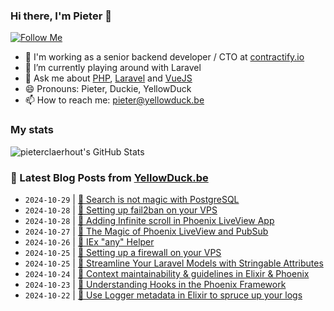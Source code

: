 ### Hi there, I'm Pieter 👋  
[![Follow Me](https://img.shields.io/github/followers/pieterclaerhout?label=Follow&style=social)](https://github.com/pieterclaerhout)

- 🏢 I'm working as a senior backend developer / CTO at [contractify.io](https://contractify.io)
- 🌱 I’m currently playing around with Laravel
- 💬 Ask me about [PHP](https://php.net), [Laravel](http://laravel.com) and [VueJS](https://vuejs.org)
- 😄 Pronouns: Pieter, Duckie, YellowDuck
- 📫 How to reach me: pieter@yellowduck.be

### My stats

![pieterclaerhout's GitHub Stats](https://github-readme-stats.vercel.app/api?username=pieterclaerhout&show_icons=true&count_private=true&line_height=40)

### 📩 Latest Blog Posts from [YellowDuck.be](https://www.yellowduck.be/)
<!-- BLOG-POST-LIST:START -->
- `2024-10-29` | [🔗 Search is not magic with PostgreSQL](https://www.yellowduck.be/posts/search-is-not-magic-with-postgresql)  
- `2024-10-28` | [🐥 Setting up fail2ban on your VPS](https://www.yellowduck.be/posts/setting-up-fail2ban-on-your-vps)  
- `2024-10-28` | [🔗 Adding Infinite scroll in Phoenix LiveView App](https://www.yellowduck.be/posts/adding-infinite-scroll-in-phoenix-liveview-app)  
- `2024-10-27` | [🔗 The Magic of Phoenix LiveView and PubSub](https://www.yellowduck.be/posts/the-magic-of-phoenix-liveview-and-pubsub)  
- `2024-10-26` | [🔗 IEx &quot;any&quot; Helper](https://www.yellowduck.be/posts/iex-any-helper-bretts-dev-blog-v2024-9-28)  
- `2024-10-25` | [🐥 Setting up a firewall on your VPS](https://www.yellowduck.be/posts/setting-up-a-firewall-on-your-vps)  
- `2024-10-25` | [🔗 Streamline Your Laravel Models with Stringable Attributes](https://www.yellowduck.be/posts/streamline-your-laravel-models-with-stringable-attributes)  
- `2024-10-24` | [🔗 Context maintainability &amp; guidelines in Elixir &amp; Phoenix](https://www.yellowduck.be/posts/context-maintainability-and-guidelines-in-elixir-and-phoenix-curiosum)  
- `2024-10-23` | [🔗 Understanding Hooks in the Phoenix Framework](https://www.yellowduck.be/posts/understanding-hooks-in-the-phoenix-framework)  
- `2024-10-22` | [🐥 Use Logger metadata in Elixir to spruce up your logs](https://www.yellowduck.be/posts/use-logger-metadata-in-elixir-to-spruce-up-your-logs)  

<!-- BLOG-POST-LIST:END -->

